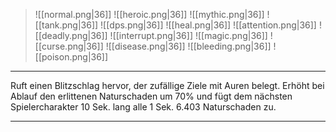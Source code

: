 > ![[normal.png|36]] ![[heroic.png|36]] ![[mythic.png|36]]
> ![[tank.png|36]] ![[dps.png|36]] ![[heal.png|36]]
> ![[attention.png|36]] ![[deadly.png|36]] ![[interrupt.png|36]]
> ![[magic.png|36]] ![[curse.png|36]] ![[disease.png|36]] ![[bleeding.png|36]] ![[poison.png|36]] 

***
Ruft einen Blitzschlag hervor, der zufällige Ziele mit Auren belegt. Erhöht bei Ablauf den erlittenen Naturschaden um 70% und fügt dem nächsten Spielercharakter 10 Sek. lang alle 1 Sek. 6.403 Naturschaden zu.


***